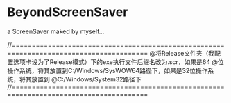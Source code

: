 # BeyondScreenSaver
a ScreenSaver maked by myself...

//========================================================================================
@将Release文件夹（我配置选项卡设为了Release模式）下的exe执行文件后缀名改为.scr，如果是64
@位操作系统，将其放置到C:/Windows/SysWOW64路径下，如果是32位操作系统，将其放置到
@C:/Windows/System32路径下
//========================================================================================
